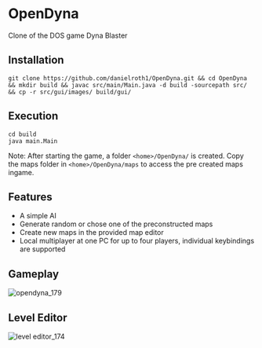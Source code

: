 # OpenDyna
Clone of the DOS game Dyna Blaster

## Installation
```
git clone https://github.com/danielroth1/OpenDyna.git && cd OpenDyna && mkdir build && javac src/main/Main.java -d build -sourcepath src/ && cp -r src/gui/images/ build/gui/
```

## Execution
```
cd build
java main.Main
```

Note:
After starting the game, a folder ```<home>/OpenDyna/``` is created.
Copy the maps folder in ```<home>/OpenDyna/maps``` to access the pre created maps ingame.


## Features

- A simple AI
- Generate random or chose one of the preconstructed maps
- Create new maps in the provided map editor
- Local multiplayer at one PC for up to four players, individual keybindings are supported

## Gameplay

![opendyna_179](https://user-images.githubusercontent.com/34305776/33760845-812e7374-dc07-11e7-9cbb-093df234340d.png)

## Level Editor

![level editor_174](https://user-images.githubusercontent.com/34305776/33760880-98fed336-dc07-11e7-8a78-d3c58969e87a.png)
